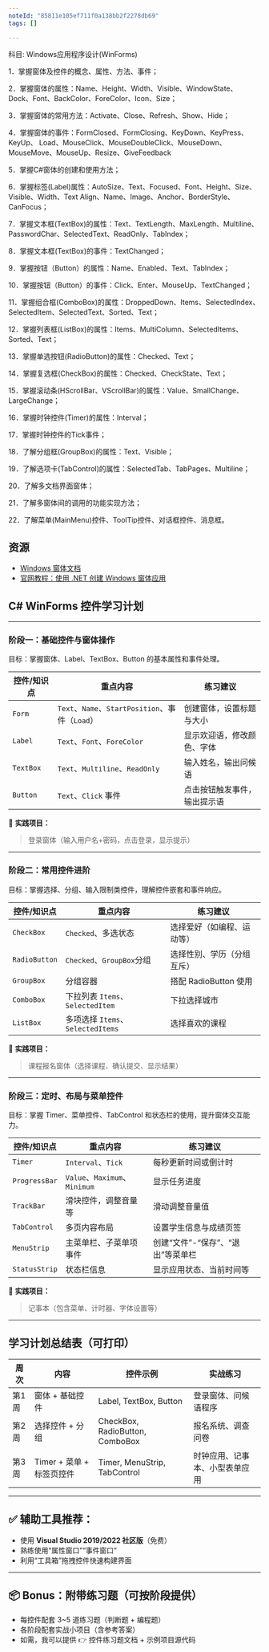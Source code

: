 ```yaml
---
noteId: "85811e105ef711f0a138bb2f2278db69"
tags: []

---
```


科目: Windows应用程序设计(WinForms)

1．掌握窗体及控件的概念、属性、方法、事件；

2．掌握窗体的属性：Name、Height、Width、Visible、WindowState、Dock、Font、BackColor、ForeColor、Icon、Size；

3．掌握窗体的常用方法：Activate、Close、Refresh、Show、Hide；

4．掌握窗体的事件：FormClosed、FormClosing、KeyDown、KeyPress、KeyUp、 Load、MouseClick、MouseDoubleClick、MouseDown、MouseMove、MouseUp、Resize、GiveFeedback

5．掌握C#窗体的创建和使用方法；

6．掌握标签(Label)属性：AutoSize、Text、Focused、Font、Height、Size、Visible、Width、Text Align、Name、Image、Anchor、BorderStyle、CanFocus；

7．掌握文本框(TextBox)的属性：Text、TextLength、MaxLength、Multiline、PasswordChar、SelectedText、ReadOnly、TabIndex；

8．掌握文本框(TextBox)的事件：TextChanged；

9．掌握按钮（Button）的属性：Name、Enabled、Text、TabIndex；

10．掌握按钮（Button）的事件：Click、Enter、MouseUp、TextChanged；

11．掌握组合框(ComboBox)的属性：DroppedDown、Items、SelectedIndex、SelectedItem、SelectedText、Sorted、Text；

12．掌握列表框(ListBox)的属性：Items、MultiColumn、SelectedItems、Sorted、Text；

13．掌握单选按钮(RadioButton)的属性：Checked、Text；

14．掌握复选框(CheckBox)的属性：Checked、CheckState、Text；

15．掌握滚动条(HScrollBar、VScrollBar)的属性：Value、SmallChange、LargeChange；

16．掌握时钟控件(Timer)的属性：Interval；

17．掌握时钟控件的Tick事件；

18．了解分组框(GroupBox)的属性：Text、Visible；

19．了解选项卡(TabControl)的属性：SelectedTab、TabPages、Multiline；

20．了解多文档界面窗体；

21．了解多窗体间的调用的功能实现方法；

22．了解菜单(MainMenu)控件、ToolTip控件、对话框控件、消息框。

## 资源

- [Windows 窗体文档](https://learn.microsoft.com/zh-cn/dotnet/desktop/winforms/)
- [官网教程：使用 .NET 创建 Windows 窗体应用](https://learn.microsoft.com/zh-cn/dotnet/desktop/winforms/get-started/create-app-visual-studio)

## C# WinForms 控件学习计划

---

### 阶段一：基础控件与窗体操作

目标：掌握窗体、Label、TextBox、Button 的基本属性和事件处理。

| 控件/知识点    | 重点内容                                     | 练习建议           |
| --------- | ---------------------------------------- | -------------- |
| `Form`    | `Text`、`Name`、`StartPosition`、事件（`Load`） | 创建窗体，设置标题与大小   |
| `Label`   | `Text`、`Font`、`ForeColor`                | 显示欢迎语，修改颜色、字体  |
| `TextBox` | `Text`、`Multiline`、`ReadOnly`            | 输入姓名，输出问候语     |
| `Button`  | `Text`、`Click` 事件                        | 点击按钮触发事件，输出提示语 |

🔨 **实践项目：**

> 登录窗体（输入用户名+密码，点击登录，显示提示）

---

### 阶段二：常用控件进阶

目标：掌握选择、分组、输入限制类控件，理解控件嵌套和事件响应。

| 控件/知识点        | 重点内容                         | 练习建议              |
| ------------- | ---------------------------- | ----------------- |
| `CheckBox`    | `Checked`、多选状态               | 选择爱好（如编程、运动等）     |
| `RadioButton` | `Checked`、`GroupBox`分组       | 选择性别、学历（分组互斥）     |
| `GroupBox`    | 分组容器                         | 搭配 RadioButton 使用 |
| `ComboBox`    | 下拉列表 `Items`、`SelectedItem`  | 下拉选择城市            |
| `ListBox`     | 多项选择 `Items`、`SelectedItems` | 选择喜欢的课程           |

🔨 **实践项目：**

> 课程报名窗体（选择课程、确认提交、显示结果）

---

### 阶段三：定时、布局与菜单控件

目标：掌握 Timer、菜单控件、TabControl 和状态栏的使用，提升窗体交互能力。

| 控件/知识点        | 重点内容                        | 练习建议                 |
| ------------- | --------------------------- | -------------------- |
| `Timer`       | `Interval`、`Tick`           | 每秒更新时间或倒计时           |
| `ProgressBar` | `Value`、`Maximum`、`Minimum` | 显示任务进度               |
| `TrackBar`    | 滑块控件，调整音量等                  | 滑动调整音量值              |
| `TabControl`  | 多页内容布局                      | 设置学生信息与成绩页签          |
| `MenuStrip`   | 主菜单栏、子菜单项事件                 | 创建“文件”-“保存”、“退出”等菜单栏 |
| `StatusStrip` | 状态栏信息                       | 显示应用状态、当前时间等         |

🔨 **实践项目：**

> 记事本（包含菜单、计时器、字体设置等）

---

## 学习计划总结表（可打印）

| 周次  | 内容                 | 控件示例                            | 实战练习            |
| --- | ------------------ | ------------------------------- | --------------- |
| 第1周 | 窗体 + 基础控件          | Label, TextBox, Button          | 登录窗体、问候语程序      |
| 第2周 | 选择控件 + 分组          | CheckBox, RadioButton, ComboBox | 报名系统、调查问卷       |
| 第3周 | Timer + 菜单 + 标签页控件 | Timer, MenuStrip, TabControl    | 时钟应用、记事本、小型表单应用 |

---

## ✅ 辅助工具推荐：

* 使用 **Visual Studio 2019/2022 社区版**（免费）
* 熟练使用“属性窗口”“事件窗口”
* 利用“工具箱”拖拽控件快速构建界面

---

## 📦 Bonus：附带练习题（可按阶段提供）

* 每控件配套 3\~5 道练习题（判断题 + 编程题）
* 各阶段配套实战小项目（含参考答案）
* 如需，我可以提供 👉 控件练习题文档 + 示例项目源代码
